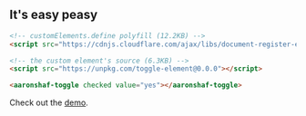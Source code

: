 ## It's easy peasy

```html
<!-- customElements.define polyfill (12.2KB) -->
<script src="https://cdnjs.cloudflare.com/ajax/libs/document-register-element/1.1.1/document-register-element.js"></script>
```

```html
<!-- the custom element's source (6.3KB) -->
<script src="https://unpkg.com/toggle-element@0.0.0"></script>
```

```html
<aaronshaf-toggle checked value="yes"></aaronshaf-toggle>
```

Check out the [demo](https://aaronshaf.github.io/toggle-element/).
